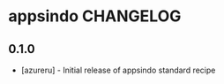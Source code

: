 appsindo CHANGELOG
==================

0.1.0
-----
- [azureru] - Initial release of appsindo standard recipe


